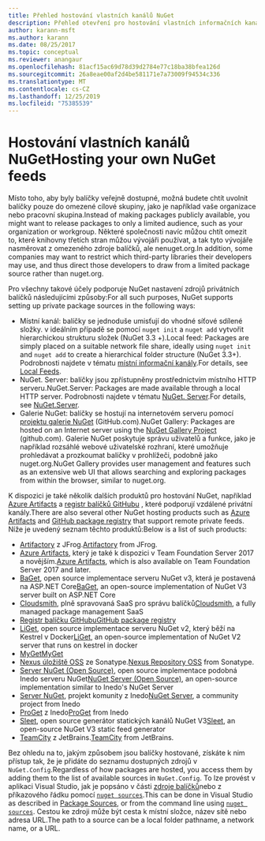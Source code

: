 ```yaml
---
title: Přehled hostování vlastních kanálů NuGet
description: Přehled otevření pro hostování vlastních informačních kanálů nebo galerií balíčků NuGet buď místně, nebo vzdáleně.
author: karann-msft
ms.author: karann
ms.date: 08/25/2017
ms.topic: conceptual
ms.reviewer: anangaur
ms.openlocfilehash: 81acf15ac69d78d39d2784e77c18ba38bfea126d
ms.sourcegitcommit: 26a8eae00af2d4be581171e7a73009f94534c336
ms.translationtype: MT
ms.contentlocale: cs-CZ
ms.lasthandoff: 12/25/2019
ms.locfileid: "75385539"
---
```

# <a name="hosting-your-own-nuget-feeds"></a><span data-ttu-id="e7229-103">Hostování vlastních kanálů NuGet</span><span class="sxs-lookup"><span data-stu-id="e7229-103">Hosting your own NuGet feeds</span></span>

<span data-ttu-id="e7229-104">Místo toho, aby byly balíčky veřejně dostupné, možná budete chtít uvolnit balíčky pouze do omezené cílové skupiny, jako je například vaše organizace nebo pracovní skupina.</span><span class="sxs-lookup"><span data-stu-id="e7229-104">Instead of making packages publicly available, you might want to release packages to only a limited audience, such as your organization or workgroup.</span></span> <span data-ttu-id="e7229-105">Některé společnosti navíc můžou chtít omezit to, které knihovny třetích stran můžou vývojáři používat, a tak tyto vývojáře nasměrovat z omezeného zdroje balíčků, ale nenuget.org.</span><span class="sxs-lookup"><span data-stu-id="e7229-105">In addition, some companies may want to restrict which third-party libraries their developers may use, and thus direct those developers to draw from a limited package source rather than nuget.org.</span></span>

<span data-ttu-id="e7229-106">Pro všechny takové účely podporuje NuGet nastavení zdrojů privátních balíčků následujícími způsoby:</span><span class="sxs-lookup"><span data-stu-id="e7229-106">For all such purposes, NuGet supports setting up private package sources in the following ways:</span></span>

- <span data-ttu-id="e7229-107">Místní kanál: balíčky se jednoduše umisťují do vhodné síťové sdílené složky. v ideálním případě se pomocí `nuget init` a `nuget add` vytvořit hierarchickou strukturu složek (NuGet 3.3 +).</span><span class="sxs-lookup"><span data-stu-id="e7229-107">Local feed: Packages are simply placed on a suitable network file share, ideally using `nuget init` and `nuget add` to create a hierarchical folder structure (NuGet 3.3+).</span></span> <span data-ttu-id="e7229-108">Podrobnosti najdete v tématu [místní informační kanály](../hosting-packages/local-feeds.md).</span><span class="sxs-lookup"><span data-stu-id="e7229-108">For details, see [Local Feeds](../hosting-packages/local-feeds.md).</span></span>
- <span data-ttu-id="e7229-109">NuGet. Server: balíčky jsou zpřístupněny prostřednictvím místního HTTP serveru.</span><span class="sxs-lookup"><span data-stu-id="e7229-109">NuGet.Server: Packages are made available through a local HTTP server.</span></span> <span data-ttu-id="e7229-110">Podrobnosti najdete v tématu [NuGet. Server](../hosting-packages/nuget-server.md).</span><span class="sxs-lookup"><span data-stu-id="e7229-110">For details, see [NuGet.Server](../hosting-packages/nuget-server.md).</span></span>
- <span data-ttu-id="e7229-111">Galerie NuGet: balíčky se hostují na internetovém serveru pomocí [projektu galerie NuGet](https://github.com/NuGet/NuGetGallery#build-and-run-the-gallery-in-arbitrary-number-easy-steps) (GitHub.com).</span><span class="sxs-lookup"><span data-stu-id="e7229-111">NuGet Gallery: Packages are hosted on an Internet server using the [NuGet Gallery Project](https://github.com/NuGet/NuGetGallery#build-and-run-the-gallery-in-arbitrary-number-easy-steps) (github.com).</span></span> <span data-ttu-id="e7229-112">Galerie NuGet poskytuje správu uživatelů a funkce, jako je například rozsáhlé webové uživatelské rozhraní, které umožňuje prohledávat a prozkoumat balíčky v prohlížeči, podobně jako nuget.org.</span><span class="sxs-lookup"><span data-stu-id="e7229-112">NuGet Gallery provides user management and features such as an extensive web UI that allows searching and exploring packages from within the browser, similar to nuget.org.</span></span>

<span data-ttu-id="e7229-113">K dispozici je také několik dalších produktů pro hostování NuGet, například [Azure Artifacts](https://www.visualstudio.com/docs/package/nuget/publish) a [registr balíčků GitHubu](https://help.github.com/articles/configuring-nuget-for-use-with-github-package-registry) , které podporují vzdálené privátní kanály.</span><span class="sxs-lookup"><span data-stu-id="e7229-113">There are also several other NuGet hosting products such as [Azure Artifacts](https://www.visualstudio.com/docs/package/nuget/publish) and [GitHub package registry](https://help.github.com/articles/configuring-nuget-for-use-with-github-package-registry) that support remote private feeds.</span></span> <span data-ttu-id="e7229-114">Níže je uvedený seznam těchto produktů:</span><span class="sxs-lookup"><span data-stu-id="e7229-114">Below is a list of such products:</span></span>

- <span data-ttu-id="e7229-115">[Artifactory](https://www.jfrog.com/artifactory/) z JFrog.</span><span class="sxs-lookup"><span data-stu-id="e7229-115">[Artifactory](https://www.jfrog.com/artifactory/) from JFrog.</span></span>
- <span data-ttu-id="e7229-116">[Azure Artifacts](https://www.visualstudio.com/docs/package/nuget/publish), který je také k dispozici v Team Foundation Server 2017 a novějším.</span><span class="sxs-lookup"><span data-stu-id="e7229-116">[Azure Artifacts](https://www.visualstudio.com/docs/package/nuget/publish), which is also available on Team Foundation Server 2017 and later.</span></span>
- <span data-ttu-id="e7229-117">[BaGet](https://github.com/loic-sharma/BaGet), open source implementace serveru NuGet v3, která je postavená na ASP.NET Core</span><span class="sxs-lookup"><span data-stu-id="e7229-117">[BaGet](https://github.com/loic-sharma/BaGet), an open-source implementation of NuGet V3 server built on ASP.NET Core</span></span>
- <span data-ttu-id="e7229-118">[Cloudsmith](https://cloudsmith.io/l/nuget-feed/), plně spravovaná SaaS pro správu balíčků</span><span class="sxs-lookup"><span data-stu-id="e7229-118">[Cloudsmith](https://cloudsmith.io/l/nuget-feed/), a fully managed package management SaaS</span></span>
- [<span data-ttu-id="e7229-119">Registr balíčku GitHubu</span><span class="sxs-lookup"><span data-stu-id="e7229-119">GitHub package registry</span></span>](https://help.github.com/articles/configuring-nuget-for-use-with-github-package-registry)
- <span data-ttu-id="e7229-120">[LiGet](https://github.com/ai-traders/liget), open source implementace serveru NuGet v2, který běží na Kestrel v Docker</span><span class="sxs-lookup"><span data-stu-id="e7229-120">[LiGet](https://github.com/ai-traders/liget), an open-source implementation of NuGet V2 server that runs on kestrel in docker</span></span>
- [<span data-ttu-id="e7229-121">MyGet</span><span class="sxs-lookup"><span data-stu-id="e7229-121">MyGet</span></span>](https://myget.org)
- <span data-ttu-id="e7229-122">[Nexus úložiště OSS](https://www.sonatype.com/nexus-repository-oss) ze Sonatype.</span><span class="sxs-lookup"><span data-stu-id="e7229-122">[Nexus Repository OSS](https://www.sonatype.com/nexus-repository-oss) from Sonatype.</span></span>
- <span data-ttu-id="e7229-123">[Server NuGet (Open Source)](https://github.com/svenkle/nuget-server), open source implementace podobná Inedo serveru NuGet</span><span class="sxs-lookup"><span data-stu-id="e7229-123">[NuGet Server (Open Source)](https://github.com/svenkle/nuget-server), an open-source implementation similar to Inedo's NuGet Server</span></span>
- <span data-ttu-id="e7229-124">[Server NuGet](http://nugetserver.net/), projekt komunity z Inedo</span><span class="sxs-lookup"><span data-stu-id="e7229-124">[NuGet Server](http://nugetserver.net/), a community project from Inedo</span></span>
- <span data-ttu-id="e7229-125">[ProGet](https://inedo.com/proget) z Inedo</span><span class="sxs-lookup"><span data-stu-id="e7229-125">[ProGet](https://inedo.com/proget) from Inedo</span></span>
- <span data-ttu-id="e7229-126">[Sleet](https://github.com/emgarten/sleet), open source generátor statických kanálů NuGet V3</span><span class="sxs-lookup"><span data-stu-id="e7229-126">[Sleet](https://github.com/emgarten/sleet), an open-source NuGet V3 static feed generator</span></span>
- <span data-ttu-id="e7229-127">[TeamCity](https://www.jetbrains.com/teamcity/) z JetBrains.</span><span class="sxs-lookup"><span data-stu-id="e7229-127">[TeamCity](https://www.jetbrains.com/teamcity/) from JetBrains.</span></span>

<span data-ttu-id="e7229-128">Bez ohledu na to, jakým způsobem jsou balíčky hostované, získáte k nim přístup tak, že je přidáte do seznamu dostupných zdrojů v `NuGet.Config`.</span><span class="sxs-lookup"><span data-stu-id="e7229-128">Regardless of how packages are hosted, you access them by adding them to the list of available sources in `NuGet.Config`.</span></span> <span data-ttu-id="e7229-129">To lze provést v aplikaci Visual Studio, jak je popsáno v části [zdroje balíčků](../consume-packages/install-use-packages-visual-studio.md#package-sources)nebo z příkazového řádku pomocí [`nuget sources`](../reference/cli-reference/cli-ref-sources.md).</span><span class="sxs-lookup"><span data-stu-id="e7229-129">This can be done in Visual Studio as described in [Package Sources](../consume-packages/install-use-packages-visual-studio.md#package-sources), or from the command line using [`nuget sources`](../reference/cli-reference/cli-ref-sources.md).</span></span> <span data-ttu-id="e7229-130">Cestou ke zdroji může být cesta k místní složce, název sítě nebo adresa URL.</span><span class="sxs-lookup"><span data-stu-id="e7229-130">The path to a source can be a local folder pathname, a network name, or a URL.</span></span>
